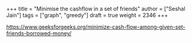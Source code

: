 +++
title = "Minimise the cashflow in a set of friends"
author = ["Seshal Jain"]
tags = ["graph", "greedy"]
draft = true
weight = 2346
+++

<https://www.geeksforgeeks.org/minimize-cash-flow-among-given-set-friends-borrowed-money/>
